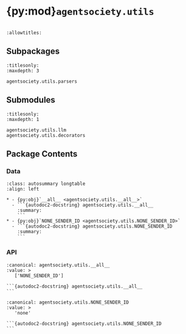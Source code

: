 # {py:mod}`agentsociety.utils`

```{py:module} agentsociety.utils
```

```{autodoc2-docstring} agentsociety.utils
:allowtitles:
```

## Subpackages

```{toctree}
:titlesonly:
:maxdepth: 3

agentsociety.utils.parsers
```

## Submodules

```{toctree}
:titlesonly:
:maxdepth: 1

agentsociety.utils.llm
agentsociety.utils.decorators
```

## Package Contents

### Data

````{list-table}
:class: autosummary longtable
:align: left

* - {py:obj}`__all__ <agentsociety.utils.__all__>`
  - ```{autodoc2-docstring} agentsociety.utils.__all__
    :summary:
    ```
* - {py:obj}`NONE_SENDER_ID <agentsociety.utils.NONE_SENDER_ID>`
  - ```{autodoc2-docstring} agentsociety.utils.NONE_SENDER_ID
    :summary:
    ```
````

### API

````{py:data} __all__
:canonical: agentsociety.utils.__all__
:value: >
   ['NONE_SENDER_ID']

```{autodoc2-docstring} agentsociety.utils.__all__
```

````

````{py:data} NONE_SENDER_ID
:canonical: agentsociety.utils.NONE_SENDER_ID
:value: >
   'none'

```{autodoc2-docstring} agentsociety.utils.NONE_SENDER_ID
```

````
